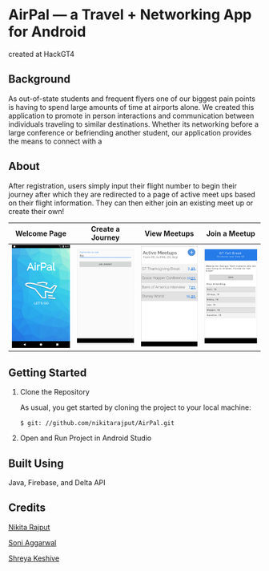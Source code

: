 # AirPal &mdash; a Travel + Networking App for Android
created at HackGT4
## Background
As out-of-state students and frequent flyers one of our biggest pain points is having to spend large amounts of time at airports alone. 
We created this application to promote in person interactions and communication between individuals traveling to similar destinations. 
Whether its networking before a large conference or befriending another student, our application provides the means to connect with a 

## About
After registration, users simply input their flight number to begin their journey after which they are redirected to a page of active meet ups based on their flight information. 
They can then either join an existing meet up or create their own!

Welcome Page             |  Create a Journey         |  View Meetups         |  Join a Meetup
:-------------------------:|:-------------------------:|:-------------------------:|:-------------------------:
![](https://github.com/nikitarajput/AirPal/blob/master/screenshots/welcome.png)  |  ![](https://github.com/nikitarajput/AirPal/blob/master/screenshots/CreateJourney.png)|![](https://github.com/nikitarajput/AirPal/blob/master/screenshots/Meetups.png)|![](https://github.com/nikitarajput/AirPal/blob/master/screenshots/MeetupDetails.png)

## Getting Started

1. Clone the Repository

    As usual, you get started by cloning the project to your local machine:
    ```
    $ git: //github.com/nikitarajput/AirPal.git
    ```
2. Open and Run Project in Android Studio

## Built Using
Java, Firebase, and Delta API

## Credits
[Nikita Rajput](https://github.gatech.edu/nikitarajput)

[Soni Aggarwal](https://github.gatech.edu/soniaggarwal)

[Shreya Keshive](https://github.gatech.edu/skeshive)



